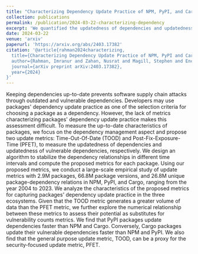 ```yaml
---
title: "Characterizing Dependency Update Practice of NPM, PyPI, and Cargo Packages"
collection: publications
permalink: /publication/2024-03-22-characterizing-dependency
excerpt: 'We quantified the updatedness of dependencies and updatedness of vulnerable dependencies in the context of open source dependencies in this project. The idea is very common in Reliability domain (e.g., Mean-Time-To-Update, Mean-Time-To-Repair, Mean-Time-To-Remediate). We did a large-scale study of our proposed update metrics in NPM, PyPI, and Cargo packages.'
date: 2024-03-22
venue: 'arxiv'
paperurl: 'https://arxiv.org/abs/2403.17382'
citation: '@article{rahman2024characterizing,
  title={Characterizing Dependency Update Practice of NPM, PyPI and Cargo Packages},
  author={Rahman, Imranur and Zahan, Nusrat and Magill, Stephen and Enck, William and Williams, Laurie},
  journal={arXiv preprint arXiv:2403.17382},
  year={2024}
}'
---
```


Keeping dependencies up-to-date prevents software supply chain attacks through outdated and vulnerable dependencies. Developers may use packages' dependency update practice as one of the selection criteria for choosing a package as a dependency. However, the lack of metrics characterizing packages' dependency update practice makes this assessment difficult. To measure the up-to-date characteristics of packages, we focus on the dependency management aspect and propose two update metrics: Time-Out-Of-Date (TOOD) and Post-Fix-Exposure-Time (PFET), to measure the updatedness of dependencies and updatedness of vulnerable dependencies, respectively. We design an algorithm to stabilize the dependency relationships in different time intervals and compute the proposed metrics for each package. Using our proposed metrics, we conduct a large-scale empirical study of update metrics with 2.9M packages, 66.8M package versions, and 26.8M unique package-dependency relations in NPM, PyPI, and Cargo, ranging from the year 2004 to 2023. We analyze the characteristics of the proposed metrics for capturing packages' dependency update practice in the three ecosystems. Given that the TOOD metric generates a greater volume of data than the PFET metric, we further explore the numerical relationship between these metrics to assess their potential as substitutes for vulnerability counts metrics. We find that PyPI packages update dependencies faster than NPM and Cargo. Conversely, Cargo packages update their vulnerable dependencies faster than NPM and PyPI. We also find that the general purpose update metric, TOOD, can be a proxy for the security-focused update metric, PFET.
